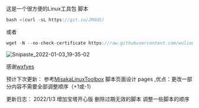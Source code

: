 这是一个很方便的Linux工具包
脚本
```go
bash <(curl -sL https://git.io/JMddS)
```
或者
```go
wget -N --no-check-certificate https://raw.githubusercontent.com/wuliao1223/kjjb/main/kjjb.sh && bash kjjb.sh
```
![Snipaste_2022-01-03_19-35-02](https://user-images.githubusercontent.com/59786070/147926137-e0092248-c874-4fb0-8bd8-6350f45e7df8.png)


感谢[wxfyes](https://github.com/wxfyes/bt)


预计下次更新： 参考[MisakaLinuxToolbox](https://github.com/Misaka-blog/MisakaLinuxToolbox) 脚本页面设计 pages ,优点：更改一部分内容不需要全部调整顺序（+1或-1）

更新日志：
2022/1/3  增加宝塔开心版
          删除过期无效的脚本
          调整一些脚本的顺序

